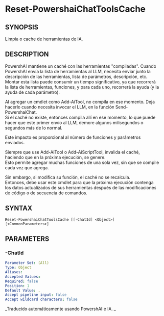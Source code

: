 ﻿---
external help file: powershai-help.xml
schema: 2.0.0
powershai: true
---

# Reset-PowershaiChatToolsCache

## SYNOPSIS <!--!= @#Synop !-->
Limpia o cache de herramientas de IA.

## DESCRIPTION <!--!= @#Desc !-->
PowershAI mantiene un caché con las herramientas "compiladas".
Cuando PowershAI envía la lista de herramientas al LLM, necesita enviar junto la descripción de las herramientas, lista de parámetros, descripción, etc.  
Montar esta lista puede consumir un tiempo significativo, ya que recorrerá la lista de herramientas, funciones, y para cada uno, recorrerá la ayuda (y la ayuda de cada parámetro).

Al agregar un cmdlet como Add-AiTool, no compila en ese momento.
Deja hacerlo cuando necesita invocar el LLM, en la función Send-PowershaiChat.  
Si el caché no existe, entonces compila allí en ese momento, lo que puede hacer que este primer envío al LLM, demore algunos milisegundos o segundos más de lo normal.  

Este impacto es proporcional al número de funciones y parámetros enviados.  

Siempre que use Add-AiTool o Add-AiScriptTool, invalida el caché, haciendo que en la próxima ejecución, se genere.  
Esto permite agregar muchas funciones de una sola vez, sin que se compile cada vez que agrega.

Sin embargo, si modifica su función, el caché no se recalcula.  
Entonces, debe usar este cmdlet para que la próxima ejecución contenga los datos actualizados de sus herramientas después de las modificaciones de código o de secuencia de comandos.

## SYNTAX <!--!= @#Syntax !-->

```
Reset-PowershaiChatToolsCache [[-ChatId] <Object>] [<CommonParameters>]
```

## PARAMETERS <!--!= @#Params !-->

### -ChatId

```yml
Parameter Set: (All)
Type: Object
Aliases: 
Accepted Values: 
Required: false
Position: 1
Default Value: .
Accept pipeline input: false
Accept wildcard characters: false
```




<!--PowershaiAiDocBlockStart-->
_Traducido automáticamente usando PowershAI e IA. 
_
<!--PowershaiAiDocBlockEnd-->
